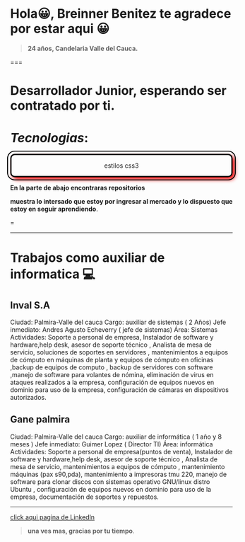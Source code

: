 
# **Hola😀, Breinner Benitez te agradece por estar aqui** 😀
> **24 años, Candelaria Valle del Cauca.**

===
# **Desarrollador Junior, esperando ser contratado por ti**.
# ***Tecnologias***:
<head>
<style>
#pri{

width: 250px;               /* ancho del hedear*/
/*background-color: red;*/
text-align: center;         /* centrar*/
margin: 15px auto;      /* grueso derecha izquierda*/
padding: 15px;         /* letra de adentro*/
border: 3px solid  black;
border-radius: 10px ;   /* marco al rededor*/
box-shadow: red 5px 5px 10px ;
outline: 2px solid black;
outline-offset: 5px;     /* separa el borde*/
transform: scale();  /* scala del objeto*/
/*transform: skew(10deg); /* en dialogar*/
background-color: red;
 </head>
}
#pri:hover{  /*seudo clase ,  */

transform: rotate(5deg) ;  
background: -webkit-linear-gradient(top,red,rgb(245, 219, 219));


}

#titulo{

    font:bold 36px verdana, Geneva, sans-serif 
    
}


</style>



 <header id="pri"> 
    <span id="titulo"> estilos css3</span>
    </header>  



 **En la parte de abajo encontraras repositorios** 

**muestra lo intersado que estoy por ingresar al mercado y lo dispuesto que estoy en  seguir aprendiendo**.

 =
 ___
 # Trabajos como auxiliar de informatica 💻 

## Inval S.A

Ciudad: Palmira-Valle del cauca
Cargo: auxiliar de sistemas ( 2 Años)
Jefe inmediato: Andres Agusto Echeverry ( jefe de sistemas) Área: Sistemas
Actividades:
Soporte a personal de empresa, Instalador de software y hardware,help desk, asesor de soporte técnico , Analista de mesa de servicio, 
soluciones de soportes en servidores , mantenimientos a equipos de cómputo en máquinas de planta y equipos de cómputo en oficinas 
,backup de equipos de computo , backup de servidores con software ,manejo de software para volantes de nómina, eliminación de virus en 
ataques realizados a la empresa, configuración de equipos nuevos en dominio para uso de la empresa, configuración de cámaras en 
dispositivos autorizados.

## Gane palmira

Ciudad: Palmira-Valle del cauca
Cargo: auxiliar de informática ( 1 año y 8 meses )
Jefe inmediato: Guimer Lopez ( Director TI)
Área: informática Actividades:
Soporte a personal de empresa(puntos de venta), Instalador de software y hardware,help desk, asesor de soporte técnico
, Analista de mesa de servicio, mantenimientos a equipos de cómputo , mantenimiento máquinas (pax s90,pda), mantenimiento a impresoras 
tmu 220, manejo de software para clonar discos con sistemas operativo GNU/linux distro Ubuntu , configuración de equipos nuevos en 
dominio para uso de la empresa, documentación de soportes y repuestos.

___


[ click aqui pagina de Linkedln](https://www.linkedin.com/in/breinner-benitez-02b1b925a/)	

> **una ves mas, gracias por tu tiempo**. 



